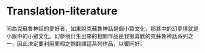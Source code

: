 # Translation-literature
同為克蘇魯神話的愛好者，如果說克蘇魯神話是個小眾文化，那其中的幻夢境就是小眾中的小眾文化。幻夢境衍生出來的相關作品是我很喜歡的克蘇魯神話系列之一，因此決定要利用閒暇之餘翻譯這系列作品，以饗同好。
